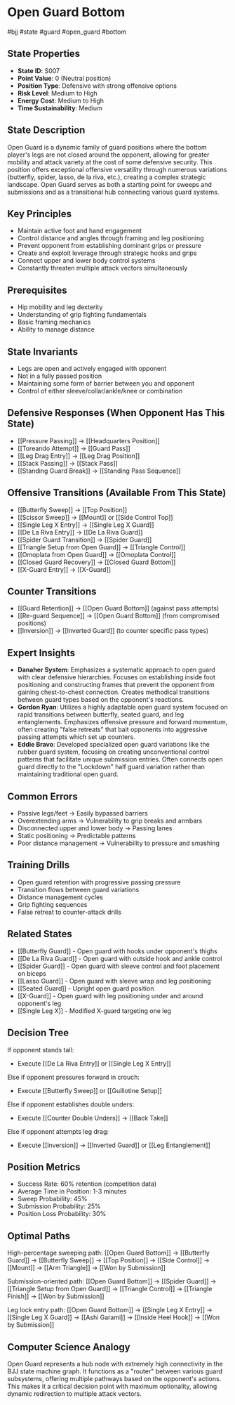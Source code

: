 # Open Guard Bottom
#bjj #state #guard #open_guard #bottom

## State Properties
- **State ID**: S007
- **Point Value**: 0 (Neutral position)
- **Position Type**: Defensive with strong offensive options
- **Risk Level**: Medium to High
- **Energy Cost**: Medium to High
- **Time Sustainability**: Medium

## State Description
Open Guard is a dynamic family of guard positions where the bottom player's legs are not closed around the opponent, allowing for greater mobility and attack variety at the cost of some defensive security. This position offers exceptional offensive versatility through numerous variations (butterfly, spider, lasso, de la riva, etc.), creating a complex strategic landscape. Open Guard serves as both a starting point for sweeps and submissions and as a transitional hub connecting various guard systems.

## Key Principles
- Maintain active foot and hand engagement
- Control distance and angles through framing and leg positioning
- Prevent opponent from establishing dominant grips or pressure
- Create and exploit leverage through strategic hooks and grips
- Connect upper and lower body control systems
- Constantly threaten multiple attack vectors simultaneously

## Prerequisites
- Hip mobility and leg dexterity
- Understanding of grip fighting fundamentals
- Basic framing mechanics
- Ability to manage distance

## State Invariants
- Legs are open and actively engaged with opponent
- Not in a fully passed position
- Maintaining some form of barrier between you and opponent
- Control of either sleeve/collar/ankle/knee or combination

## Defensive Responses (When Opponent Has This State)
- [[Pressure Passing]] → [[Headquarters Position]]
- [[Toreando Attempt]] → [[Guard Pass]]
- [[Leg Drag Entry]] → [[Leg Drag Position]]
- [[Stack Passing]] → [[Stack Pass]]
- [[Standing Guard Break]] → [[Standing Pass Sequence]]

## Offensive Transitions (Available From This State)
- [[Butterfly Sweep]] → [[Top Position]]
- [[Scissor Sweep]] → [[Mount]] or [[Side Control Top]]
- [[Single Leg X Entry]] → [[Single Leg X Guard]]
- [[De La Riva Entry]] → [[De La Riva Guard]]
- [[Spider Guard Transition]] → [[Spider Guard]]
- [[Triangle Setup from Open Guard]] → [[Triangle Control]]
- [[Omoplata from Open Guard]] → [[Omoplata Control]]
- [[Closed Guard Recovery]] → [[Closed Guard Bottom]]
- [[X-Guard Entry]] → [[X-Guard]]

## Counter Transitions
- [[Guard Retention]] → [[Open Guard Bottom]] (against pass attempts)
- [[Re-guard Sequence]] → [[Open Guard Bottom]] (from compromised positions)
- [[Inversion]] → [[Inverted Guard]] (to counter specific pass types)

## Expert Insights
- **Danaher System**: Emphasizes a systematic approach to open guard with clear defensive hierarchies. Focuses on establishing inside foot positioning and constructing frames that prevent the opponent from gaining chest-to-chest connection. Creates methodical transitions between guard types based on the opponent's reactions.
- **Gordon Ryan**: Utilizes a highly adaptable open guard system focused on rapid transitions between butterfly, seated guard, and leg entanglements. Emphasizes offensive pressure and forward momentum, often creating "false retreats" that bait opponents into aggressive passing attempts which set up counters.
- **Eddie Bravo**: Developed specialized open guard variations like the rubber guard system, focusing on creating unconventional control patterns that facilitate unique submission entries. Often connects open guard directly to the "Lockdown" half guard variation rather than maintaining traditional open guard.

## Common Errors
- Passive legs/feet → Easily bypassed barriers
- Overextending arms → Vulnerability to grip breaks and armbars
- Disconnected upper and lower body → Passing lanes
- Static positioning → Predictable patterns
- Poor distance management → Vulnerability to pressure and smashing

## Training Drills
- Open guard retention with progressive passing pressure
- Transition flows between guard variations
- Distance management cycles
- Grip fighting sequences
- False retreat to counter-attack drills

## Related States
- [[Butterfly Guard]] - Open guard with hooks under opponent's thighs
- [[De La Riva Guard]] - Open guard with outside hook and ankle control
- [[Spider Guard]] - Open guard with sleeve control and foot placement on biceps
- [[Lasso Guard]] - Open guard with sleeve wrap and leg positioning
- [[Seated Guard]] - Upright open guard position
- [[X-Guard]] - Open guard with leg positioning under and around opponent's leg
- [[Single Leg X]] - Modified X-guard targeting one leg

## Decision Tree
If opponent stands tall:
- Execute [[De La Riva Entry]] or [[Single Leg X Entry]]

Else if opponent pressures forward in crouch:
- Execute [[Butterfly Sweep]] or [[Guillotine Setup]]

Else if opponent establishes double unders:
- Execute [[Counter Double Unders]] → [[Back Take]]

Else if opponent attempts leg drag:
- Execute [[Inversion]] → [[Inverted Guard]] or [[Leg Entanglement]]

## Position Metrics
- Success Rate: 60% retention (competition data)
- Average Time in Position: 1-3 minutes
- Sweep Probability: 45%
- Submission Probability: 25%
- Position Loss Probability: 30%

## Optimal Paths
High-percentage sweeping path:
[[Open Guard Bottom]] → [[Butterfly Guard]] → [[Butterfly Sweep]] → [[Top Position]] → [[Side Control]] → [[Mount]] → [[Arm Triangle]] → [[Won by Submission]]

Submission-oriented path:
[[Open Guard Bottom]] → [[Spider Guard]] → [[Triangle Setup from Open Guard]] → [[Triangle Control]] → [[Triangle Finish]] → [[Won by Submission]]

Leg lock entry path:
[[Open Guard Bottom]] → [[Single Leg X Entry]] → [[Single Leg X Guard]] → [[Ashi Garami]] → [[Inside Heel Hook]] → [[Won by Submission]]

## Computer Science Analogy
Open Guard represents a hub node with extremely high connectivity in the BJJ state machine graph. It functions as a "router" between various guard subsystems, offering multiple pathways based on the opponent's actions. This makes it a critical decision point with maximum optionality, allowing dynamic redirection to multiple attack vectors.
